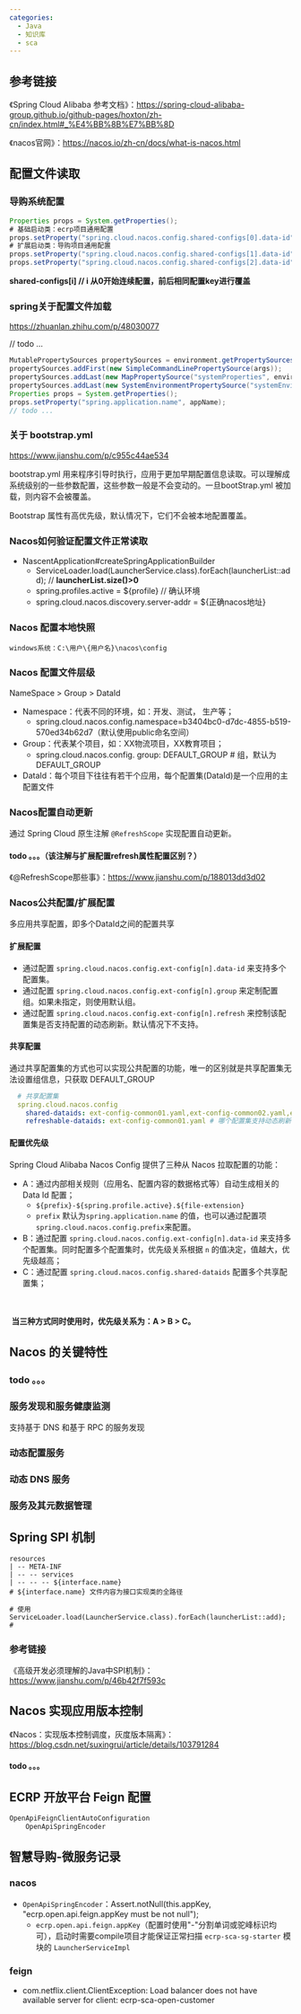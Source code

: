 ```yaml
---
categories:
  - Java
  - 知识库
  - sca
---
```

## 参考链接

《Spring Cloud Alibaba 参考文档》：https://spring-cloud-alibaba-group.github.io/github-pages/hoxton/zh-cn/index.html#_%E4%BB%8B%E7%BB%8D

《nacos官网》：https://nacos.io/zh-cn/docs/what-is-nacos.html



## 配置文件读取



### 导购系统配置

```java
Properties props = System.getProperties();
# 基础启动类：ecrp项目通用配置
props.setProperty("spring.cloud.nacos.config.shared-configs[0].data-id", NacosConstant.getNacosConfigShareName("ecrp-sca-common", profile, "yml"));
# 扩展启动类：导购项目通用配置
props.setProperty("spring.cloud.nacos.config.shared-configs[1].data-id", "ecrp-sca-sg-application-" + profile + ".yml");
props.setProperty("spring.cloud.nacos.config.shared-configs[2].data-id", "ecrp-sca-sg-common-" + profile + ".yml");
```

**shared-configs[i] // i 从0开始连续配置，前后相同配置key进行覆盖**



### spring关于配置文件加载

https://zhuanlan.zhihu.com/p/48030077

// todo ...

```java
MutablePropertySources propertySources = environment.getPropertySources();
propertySources.addFirst(new SimpleCommandLinePropertySource(args));
propertySources.addLast(new MapPropertySource("systemProperties", environment.getSystemProperties()));
propertySources.addLast(new SystemEnvironmentPropertySource("systemEnvironment", environment.getSystemEnvironment()));
Properties props = System.getProperties();
props.setProperty("spring.application.name", appName);
// todo ...
```



### 关于 bootstrap.yml

https://www.jianshu.com/p/c955c44ae534

bootstrap.yml 用来程序引导时执行，应用于更加早期配置信息读取。可以理解成系统级别的一些参数配置，这些参数一般是不会变动的。一旦bootStrap.yml 被加载，则内容不会被覆盖。

Bootstrap 属性有高优先级，默认情况下，它们不会被本地配置覆盖。



### Nacos如何验证配置文件正常读取

- NascentApplication#createSpringApplicationBuilder
  - ServiceLoader.load(LauncherService.class).forEach(launcherList::add); // **launcherList.size()>0**
  - spring.profiles.active = ${profile} // 确认环境 
  - spring.cloud.nacos.discovery.server-addr = ${正确nacos地址}



### Nacos 配置本地快照

`windows系统：C:\用户\{用户名}\nacos\config`



### Nacos 配置文件层级

NameSpace > Group > DataId

- Namespace：代表不同的环境，如：开发、测试， 生产等；
  - spring.cloud.nacos.config.namespace=b3404bc0-d7dc-4855-b519-570ed34b62d7（默认使用public命名空间）
- Group：代表某个项目，如：XX物流项目，XX教育项目；
  - spring.cloud.nacos.config. group: DEFAULT_GROUP # 组，默认为 DEFAULT_GROUP 
- DataId：每个项目下往往有若干个应用，每个配置集(DataId)是一个应用的主配置文件



### Nacos配置自动更新

通过 Spring Cloud 原生注解 `@RefreshScope` 实现配置自动更新。

#### todo 。。。（该注解与扩展配置refresh属性配置区别？）

《@RefreshScope那些事》：https://www.jianshu.com/p/188013dd3d02



### Nacos公共配置/扩展配置

多应用共享配置，即多个DataId之间的配置共享

#### 扩展配置

- 通过配置 `spring.cloud.nacos.config.ext-config[n].data-id` 来支持多个配置集。
- 通过配置 `spring.cloud.nacos.config.ext-config[n].group` 来定制配置组。如果未指定，则使用默认组。
- 通过配置 `spring.cloud.nacos.config.ext-config[n].refresh` 来控制该配置集是否支持配置的动态刷新。默认情况下不支持。

#### 共享配置

通过共享配置集的方式也可以实现公共配置的功能，唯一的区别就是共享配置集无法设置组信息，只获取 DEFAULT_GROUP

```yaml
  # 共享配置集
  spring.cloud.nacos.config
    shared-dataids: ext-config-common01.yaml,ext-config-common02.yaml,ext-config-common03.yaml # 多个配置集逗号隔开
    refreshable-dataids: ext-config-common01.yaml # 哪个配置集支持动态刷新
```

#### 配置优先级

Spring Cloud Alibaba Nacos Config 提供了三种从 Nacos 拉取配置的功能：

- A：通过内部相关规则（应用名、配置内容的数据格式等）自动生成相关的 Data Id 配置；
  - `${prefix}-${spring.profile.active}.${file-extension}`
  - `prefix` 默认为`spring.application.name` 的值，也可以通过配置项 `spring.cloud.nacos.config.prefix`来配置。
- B：通过配置 `spring.cloud.nacos.config.ext-config[n].data-id` 来支持多个配置集。同时配置多个配置集时，优先级关系根据 `n` 的值决定，值越大，优先级越高；
- C：通过配置 `spring.cloud.nacos.config.shared-dataids` 配置多个共享配置集；

　

​	**当三种方式同时使用时，优先级关系为：A > B > C。**



## Nacos 的关键特性



### todo 。。。



### 服务发现和服务健康监测

支持基于 DNS 和基于 RPC 的服务发现

### 动态配置服务

### 动态 DNS 服务

### 服务及其元数据管理



## Spring SPI 机制



```
resources
| -- META-INF
| -- -- services 
| -- -- -- ${interface.name}
# ${interface.name} 文件内容为接口实现类的全路径

# 使用
ServiceLoader.load(LauncherService.class).forEach(launcherList::add);
#
```



### 参考链接

《高级开发必须理解的Java中SPI机制》：https://www.jianshu.com/p/46b42f7f593c



## Nacos 实现应用版本控制

《Nacos：实现版本控制调度，灰度版本隔离》：https://blog.csdn.net/suxingrui/article/details/103791284

#### todo 。。。



## ECRP 开放平台 Feign 配置

```java
OpenApiFeignClientAutoConfiguration
    OpenApiSpringEncoder
```



## 智慧导购-微服务记录

### nacos

- `OpenApiSpringEncoder`：Assert.notNull(this.appKey, "ecrp.open.api.feign.appKey must be not null");
  - `ecrp.open.api.feign.appKey`（配置时使用"-"分割单词或驼峰标识均可），启动时需要compile项目才能保证正常扫描 `ecrp-sca-sg-starter` 模块的 `LauncherServiceImpl`

### feign

- com.netflix.client.ClientException: Load balancer does not have available server for client: ecrp-sca-open-customer 

